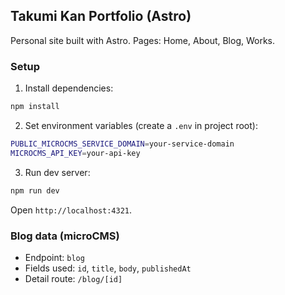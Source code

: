 ## Takumi Kan Portfolio (Astro)

Personal site built with Astro. Pages: Home, About, Blog, Works.

### Setup

1. Install dependencies:

```bash
npm install
```

2. Set environment variables (create a `.env` in project root):

```bash
PUBLIC_MICROCMS_SERVICE_DOMAIN=your-service-domain
MICROCMS_API_KEY=your-api-key
```

3. Run dev server:

```bash
npm run dev
```

Open `http://localhost:4321`.

### Blog data (microCMS)

- Endpoint: `blog`
- Fields used: `id`, `title`, `body`, `publishedAt`
- Detail route: `/blog/[id]`
